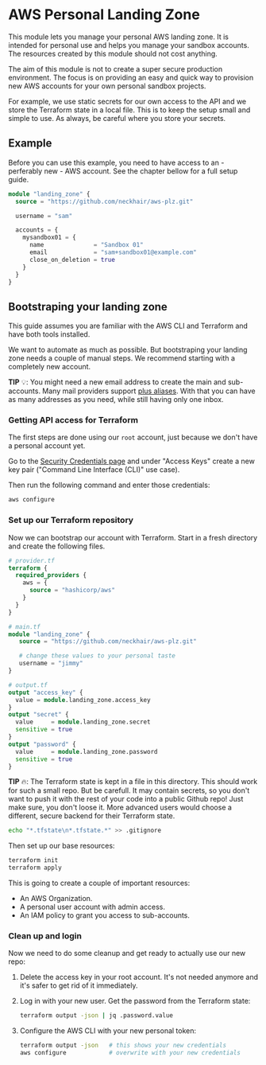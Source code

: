 # AWS Personal Landing Zone

This module lets you manage your personal AWS landing zone. It is intended for personal use and
helps you manage your sandbox accounts. The resources created by this module should not cost
anything.

The aim of this module is not to create a super secure production environment. The focus is on
providing an easy and quick way to provision new AWS accounts for your own personal sandbox
projects.

For example, we use static secrets for our own access to the API and we store the Terraform state
in a local file. This is to keep the setup small and simple to use. As always, be careful where you
store your secrets.

## Example

Before you can use this example, you need to have access to an - perferably new - AWS account. See
the chapter bellow for a full setup guide.

```terraform
module "landing_zone" {
  source = "https://github.com/neckhair/aws-plz.git"

  username = "sam"

  accounts = {
    mysandbox01 = {
      name              = "Sandbox 01"
      email             = "sam+sandbox01@example.com"
      close_on_deletion = true
    }
  }
}
```

## Bootstraping your landing zone

This guide assumes you are familiar with the AWS CLI and Terraform and have both tools installed.

We want to automate as much as possible. But bootstraping your landing zone needs a couple of manual
steps. We recommend starting with a completely new account.

**TIP** 💡: You might need a new email address to create the main and sub-accounts. Many mail providers support
[plus aliases](https://kb.uconn.edu/space/IKB/10731880518/What+is+Plus+Email+Addressing+and+How+Do+I+Use+It%3F).
With that you can have as many addresses as you need, while still having only one inbox.

### Getting API access for Terraform

The first steps are done using our `root` account, just because we don't have a personal account yet.

Go to the [Security Credentials page](https://us-east-1.console.aws.amazon.com/iam/home#/security_credentials?section=IAM_credentials)
and under "Access Keys" create a new key pair ("Command Line Interface (CLI)" use case).

Then run the following command and enter those credentials:

```sh
aws configure
```

### Set up our Terraform repository

Now we can bootstrap our account with Terraform. Start in a fresh directory and create the following
files.

```terraform
# provider.tf
terraform {
  required_providers {
    aws = {
      source = "hashicorp/aws"
    }
  }
}

# main.tf
module "landing_zone" {
   source = "https://github.com/neckhair/aws-plz.git"

   # change these values to your personal taste
   username = "jimmy"
}

# output.tf
output "access_key" {
  value = module.landing_zone.access_key
}
output "secret" {
  value     = module.landing_zone.secret
  sensitive = true
}
output "password" {
  value     = module.landing_zone.password
  sensitive = true
}
```

**TIP** 🔥: The Terraform state is kept in a file in this directory. This should work for such a
small repo. But be carefull. It may contain secrets, so you don't want to push it with the rest of
your code into a public Github repo! Just make sure, you don't loose it. More advanced users
would choose a different, secure backend for their Terraform state.

```sh
echo "*.tfstate\n*.tfstate.*" >> .gitignore
```

Then set up our base resources:

```sh
terraform init
terraform apply
```

This is going to create a couple of important resources:

- An AWS Organization.
- A personal user account with admin access.
- An IAM policy to grant you access to sub-accounts.

### Clean up and login

Now we need to do some cleanup and get ready to actually use our new repo:

1. Delete the access key in your root account. It's not needed anymore and it's safer to get rid of
   it immediately.
1. Log in with your new user. Get the password from the Terraform state:

   ```sh
   terraform output -json | jq .password.value
   ```

1. Configure the AWS CLI with your new personal token:

   ```sh
   terraform output -json   # this shows your new credentials
   aws configure            # overwrite with your new credentials
   ```
